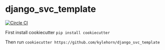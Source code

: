 # django_svc_template


[![Circle CI](https://circleci.com/gh/kylehorn/django_svc_template/tree/master.svg?style=svg)](https://circleci.com/gh/kylehorn/django_svc_template/tree/master)


First install cookiecutter
`pip install cookiecutter`

Then run
`cookiecutter https://github.com/kylehorn/django_svc_template`